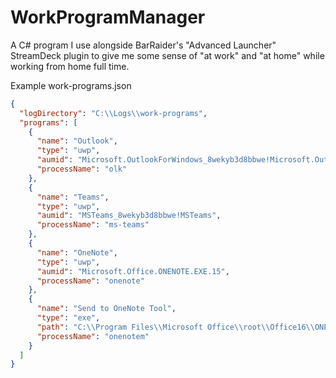 # WorkProgramManager
A C# program I use alongside BarRaider's "Advanced Launcher" StreamDeck plugin to give me some sense of "at work" and "at home" while working from home full time.

Example work-programs.json
```json
{
  "logDirectory": "C:\\Logs\\work-programs",
  "programs": [
    {
      "name": "Outlook",
      "type": "uwp",
      "aumid": "Microsoft.OutlookForWindows_8wekyb3d8bbwe!Microsoft.OutlookforWindows",
      "processName": "olk"
    },
    {
      "name": "Teams",
      "type": "uwp",
      "aumid": "MSTeams_8wekyb3d8bbwe!MSTeams",
      "processName": "ms-teams"
    },
    {
      "name": "OneNote",
      "type": "uwp",
      "aumid": "Microsoft.Office.ONENOTE.EXE.15",
      "processName": "onenote"
    },
    {
      "name": "Send to OneNote Tool",
      "type": "exe",
      "path": "C:\\Program Files\\Microsoft Office\\root\\Office16\\ONENOTEM.EXE",
      "processName": "onenotem"
    }
  ]
}
```